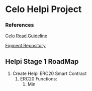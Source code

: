 # Celo Helpi Project
### References
[Celo Read Guideline](https://docs.google.com/document/d/13LWLrWzZ34M0ldWGeDANcWxw9nEWk3AX3VwXRBIOs1M/edit)

[Figment Repository](https://github.com/aglamadrid19/datahub-learn.git)

## Helpi Stage 1 RoadMap

 1. Create Helpi ERC20 Smart Contract
	 1. ERC20 Functions:
		 1. Min

<!--stackedit_data:
eyJoaXN0b3J5IjpbLTg4ODI0MTM4MywtMTAwMDQ3MTg0MywxMz
c3NTk4NjkyLC01NjIxMzYzMV19
-->